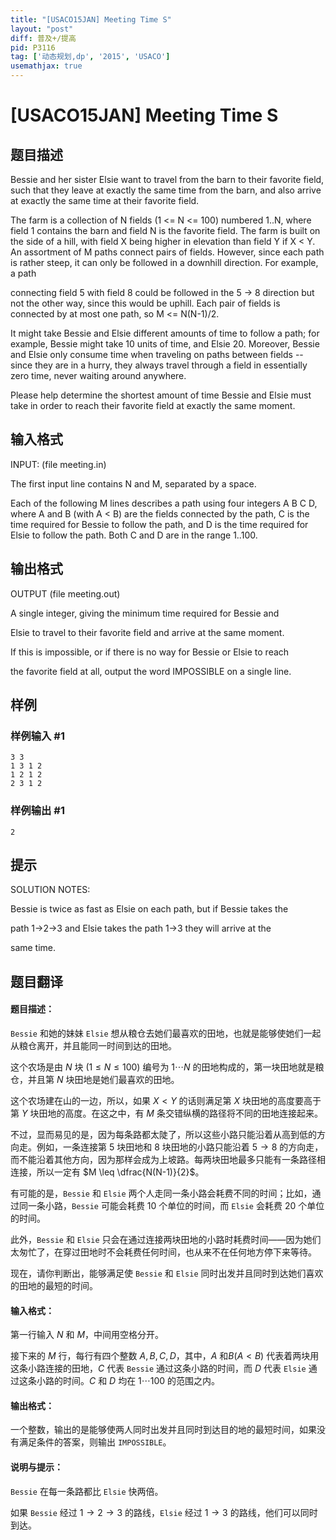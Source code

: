 ```yaml
---
title: "[USACO15JAN] Meeting Time S"
layout: "post"
diff: 普及+/提高
pid: P3116
tag: ['动态规划,dp', '2015', 'USACO']
usemathjax: true
---
```


# [USACO15JAN] Meeting Time S
## 题目描述

Bessie and her sister Elsie want to travel from the barn to their favorite field, such that they leave at exactly the same time from the barn, and also arrive at exactly the same time at their favorite field.

The farm is a collection of N fields (1 <= N <= 100) numbered 1..N, where field 1 contains the barn and field N is the favorite field. The farm is built on the side of a hill, with field X being higher in elevation than field Y if X < Y.  An assortment of M paths connect pairs of fields.  However, since each path is rather steep, it can only be followed in a downhill direction. For example, a path

connecting field 5 with field 8 could be followed in the 5 -> 8 direction but not the other way, since this would be uphill.  Each pair of fields is connected by at most one path, so M <= N(N-1)/2.

It might take Bessie and Elsie different amounts of time to follow a path; for example, Bessie might take 10 units of time, and Elsie 20. Moreover, Bessie and Elsie only consume time when traveling on paths between fields -- since they are in a hurry, they always travel through a field in essentially zero time, never waiting around anywhere.

Please help determine the shortest amount of time Bessie and Elsie must take in order to reach their favorite field at exactly the same moment.

## 输入格式

INPUT: (file meeting.in) 

The first input line contains N and M, separated by a space.

Each of the following M lines describes a path using four integers A B C D, where A and B (with A < B) are the fields connected by the path, C is the time required for Bessie to follow the path, and D is the time required for Elsie to follow the path.  Both C and D are in the range 1..100.

## 输出格式

OUTPUT (file meeting.out) 

A single integer, giving the minimum time required for Bessie and 

Elsie to travel to their favorite field and arrive at the same moment.

If this is impossible, or if there is no way for Bessie or Elsie to reach

the favorite field at all, output the word IMPOSSIBLE on a single line.

## 样例

### 样例输入 #1
```
3 3 
1 3 1 2 
1 2 1 2 
2 3 1 2 

```
### 样例输出 #1
```
2 
```
## 提示

SOLUTION NOTES:

Bessie is twice as fast as Elsie on each path, but if Bessie takes the

path 1->2->3 and Elsie takes the path 1->3 they will arrive at the

same time.


## 题目翻译

#### 题目描述：

$\texttt{Bessie}$ 和她的妹妹 $\texttt{Elsie}$ 想从粮仓去她们最喜欢的田地，也就是能够使她们一起从粮仓离开，并且能同一时间到达的田地。

这个农场是由 $N$ 块 $(1\leq N\leq 100)$ 编号为 $1\cdots N$ 的田地构成的，第一块田地就是粮仓，并且第 $N$ 块田地是她们最喜欢的田地。

这个农场建在山的一边，所以，如果 $X < Y$ 的话则满足第 $X$ 块田地的高度要高于第 $Y$ 块田地的高度。在这之中，有 $M$ 条交错纵横的路径将不同的田地连接起来。

不过，显而易见的是，因为每条路都太陡了，所以这些小路只能沿着从高到低的方向走。例如，一条连接第 $5$ 块田地和 $8$ 块田地的小路只能沿着 $5\to 8$ 的方向走，而不能沿着其他方向，因为那样会成为上坡路。每两块田地最多只能有一条路径相连接，所以一定有 $M \leq \dfrac{N(N-1)}{2}$。

有可能的是，$\texttt{Bessie}$ 和 $\texttt{Elsie}$ 两个人走同一条小路会耗费不同的时间；比如，通过同一条小路，$\texttt{Bessie}$ 可能会耗费 $10$ 个单位的时间，而 $\texttt{Elsie}$ 会耗费 $20$ 个单位的时间。

此外，$\texttt{Bessie}$ 和 $\texttt{Elsie}$ 只会在通过连接两块田地的小路时耗费时间——因为她们太匆忙了，在穿过田地时不会耗费任何时间，也从来不在任何地方停下来等待。

现在，请你判断出，能够满足使 $\texttt{Bessie}$ 和 $\texttt{Elsie}$ 同时出发并且同时到达她们喜欢的田地的最短的时间。

#### 输入格式：

第一行输入 $N$ 和 $M$，中间用空格分开。

接下来的 $M$ 行，每行有四个整数 $A,B,C,D$，其中，$A$ 和$B(A<B)$ 代表着两块用这条小路连接的田地，$C$ 代表 $\texttt{Bessie}$ 通过这条小路的时间，而 $D$ 代表 $\texttt{Elsie}$ 通过这条小路的时间。$C$ 和 $D$ 均在 $1\cdots100$ 的范围之内。

#### 输出格式：

一个整数，输出的是能够使两人同时出发并且同时到达目的地的最短时间，如果没有满足条件的答案，则输出 `IMPOSSIBLE`。

#### 说明与提示：

$\texttt{Bessie}$ 在每一条路都比 $\texttt{Elsie}$ 快两倍。

如果 $\texttt{Bessie}$ 经过 $1\to 2\to 3$ 的路线，$\texttt{Elsie}$ 经过 $1\to 3$ 的路线，他们可以同时到达。
